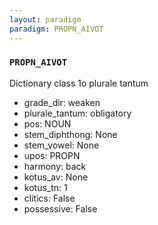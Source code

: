 ```yaml
---
layout: paradigm
paradigm: PROPN_AIVOT
---
```

### ` PROPN_AIVOT `

Dictionary class 1o plurale tantum
* grade_dir: weaken
* plurale_tantum: obligatory
* pos: NOUN
* stem_diphthong: None
* stem_vowel: None
* upos: PROPN
* harmony: back
* kotus_av: None
* kotus_tn: 1
* clitics: False
* possessive: False
